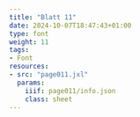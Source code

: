 ```yaml
---
title: "Blatt 11"
date: 2024-10-07T18:47:43+01:00
type: font
weight: 11
tags:
- Font
resources:
- src: "page011.jxl"
  params:
    iiif: page011/info.json
    class: sheet
---
```

